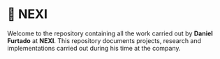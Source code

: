 # 📂 NEXI 
Welcome to the repository containing all the work carried out by **Daniel Furtado** at **NEXI**. This repository documents projects, research and implementations carried out during his time at the company.
